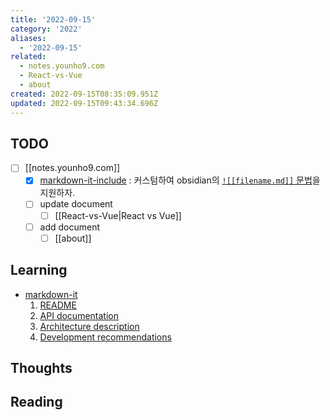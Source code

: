 ```yaml
---
title: '2022-09-15'
category: '2022'
aliases:
  - '2022-09-15'
related:
  - notes.younho9.com
  - React-vs-Vue
  - about
created: 2022-09-15T08:35:09.951Z
updated: 2022-09-15T09:43:34.696Z
---
```


## TODO

- [ ] [[notes.younho9.com]]
  - [x] [markdown-it-include](https://www.npmjs.com/package/markdown-it-include) : 커스텀하여 obsidian의 [`![[filename.md]]` 문법](https://help.obsidian.md/How+to/Embed+files)을 지원하자.
  - [ ] update document
    - [ ] [[React-vs-Vue|React vs Vue]]
  - [ ] add document
    - [ ] [[about]]

## Learning

- [markdown-it](https://github.com/markdown-it/markdown-it)
  1.  [README](https://github.com/markdown-it/markdown-it#markdown-it)
  2.  [API documentation](https://markdown-it.github.io/markdown-it/)
  3.  [Architecture description](https://github.com/markdown-it/markdown-it/blob/master/docs/architecture.md)
  4.  [Development recommendations](https://github.com/markdown-it/markdown-it/blob/master/docs/development.md)

## Thoughts

## Reading
